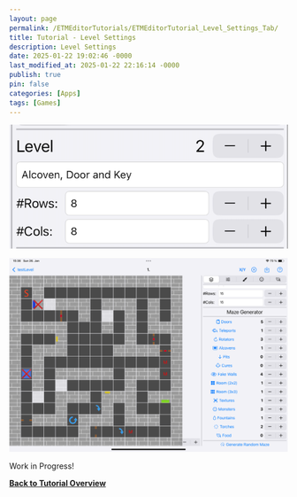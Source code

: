 ```yaml
---
layout: page
permalink: /ETMEditorTutorials/ETMEditorTutorial_Level_Settings_Tab/
title: Tutorial - Level Settings
description: Level Settings
date: 2025-01-22 19:02:46 -0000
last_modified_at: 2025-01-22 22:16:14 -0000
publish: true
pin: false
categories: [Apps]
tags: [Games]
---
```


![Detail Level Setting](/assets/ETMEditor/DetailLevel.png)

![Maze Generator](/assets/ETMEditor/MazeGenerator.png)


Work in Progress!

**[Back to Tutorial Overview](/ETMEditorTutorials/ETMEditorTutorials)**
